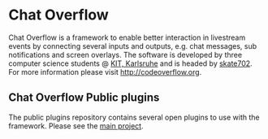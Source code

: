 # Chat Overflow
Chat Overflow is a framework to enable better interaction in livestream events by connecting several inputs and outputs, e.g. chat messages, sub notifications and screen overlays.
The software is developed by three computer science students @ [KIT, Karlsruhe](http://www.kit.edu/) and is headed by [skate702](http://skate702.de). For more information please visit http://codeoverflow.org.

## Chat Overflow Public plugins
The public plugins repository contains several open plugins to use with the framework. Please see the [main project](https://github.com/codeoverflow-org/chatoverflow).
